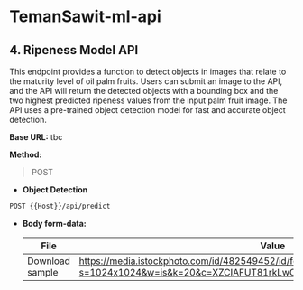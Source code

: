 # TemanSawit-ml-api
## 4. Ripeness Model API

This endpoint provides a function to detect objects in images that relate to the maturity level of oil palm fruits. Users can submit an image to the API, and the API will return the detected objects with a bounding box and the two highest predicted ripeness values from the input palm fruit image. The API uses a pre-trained object detection model for fast and accurate object detection.

**Base URL:**
tbc

**Method:**
>POST

- **Object Detection**
```bash
POST {{Host}}/api/predict
```
- **Body form-data:**

    |      File      |                     Value                     |
    | --------------| ----------------------------------------------|
    | Download sample |https://media.istockphoto.com/id/482549452/id/foto/tandan-buah-kelapa-sawit.jpg?s=1024x1024&w=is&k=20&c=XZCIAFUT81rkLwOmBjFqTZPCNNFUh7S8UTBbYXmrBKU= |
    
